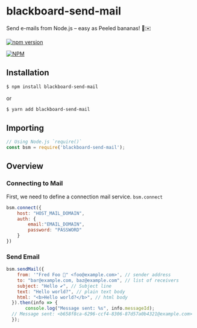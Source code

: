 # blackboard-send-mail

Send e-mails from Node.js – easy as Peeled bananas! 🍌✉️

[![npm version](https://badge.fury.io/js/blackboard-send-mail.svg)](https://badge.fury.io/js/blackboard-send-mail)

[![NPM](https://nodei.co/npm/blackboard-send-mail.png)](https://nodei.co/npm/blackboard-send-mail/)

## Installation

```sh
$ npm install blackboard-send-mail
```

or

```sh
$ yarn add blackboard-send-mail
```

## Importing

```javascript
// Using Node.js `require()`
const bsm = require('blackboard-send-mail');
```

## Overview

### Connecting to Mail

First, we need to define a connection mail service. `bsm.connect`

```js
bsm.connect({
    host: "HOST_MAIL_DOMAIN",
    auth: {
        email:"EMAIL_DOMAIN",
        password: "PASSWORD"
    }
})
```

### Send Email

```js
bsm.sendMail({
    from: '"Fred Foo 👻" <foo@example.com>', // sender address
    to: "bar@example.com, baz@example.com", // list of receivers
    subject: "Hello ✔", // Subject line
    text: "Hello world?", // plain text body
    html: "<b>Hello world?</b>", // html body
  }).then(info => {
       console.log("Message sent: %s", info.messageId);
  // Message sent: <b658f8ca-6296-ccf4-8306-87d57a0b4321@example.com>
  });
```